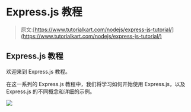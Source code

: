 # Express.js 教程

> 原文:[https://www.tutorialkart.com/nodejs/express-js-tutorial/](https://www.tutorialkart.com/nodejs/express-js-tutorial/)

## Express.js 教程

欢迎来到 Express.js 教程。

在这一系列的 Express.js 教程中，我们将学习如何开始使用 Express.js，以及 Express.js 的不同概念和详细的示例。

[![](../Images/925da31b32d6bc3827932f6c8afb11bb.png)](https://www.tutorialkart.com/)